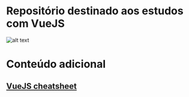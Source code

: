 # Repositório destinado aos estudos com VueJS
![alt text](http://www.vuejs-brasil.com.br/content/images/2016/06/logo.png)

# Conteúdo adicional
## [VueJS cheatsheet](https://vuejs-tips.github.io/cheatsheet/)
